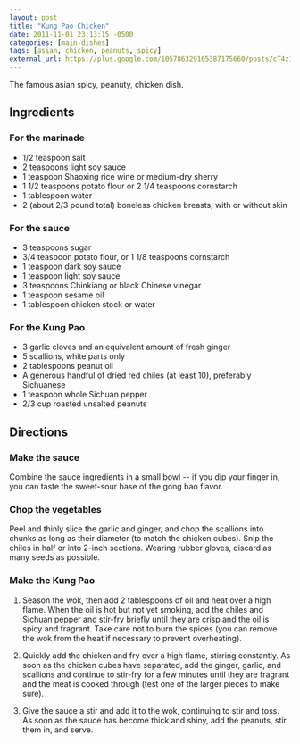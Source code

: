 ```yaml
---
layout: post
title: "Kung Pao Chicken"
date: 2011-11-01 23:13:15 -0500
categories: [main-dishes]
tags: [asian, chicken, peanuts, spicy]
external_url: https://plus.google.com/105786329165387175660/posts/cT4z1Zm7o2y
---
```

The famous asian spicy, peanuty, chicken dish.


## Ingredients


### For the marinade

* 1/2 teaspoon salt
* 2 teaspoons light soy sauce
* 1 teaspoon Shaoxing rice wine or medium-dry sherry
* 1 1/2 teaspoons potato flour or 2 1/4 teaspoons cornstarch
* 1 tablespoon water
* 2 (about 2/3 pound total) boneless chicken breasts, with or without skin

### For the sauce

* 3 teaspoons sugar
* 3/4 teaspoon potato flour, or 1 1/8 teaspoons cornstarch
* 1 teaspoon dark soy sauce
* 1 teaspoon light soy sauce
* 3 teaspoons Chinkiang or black Chinese vinegar
* 1 teaspoon sesame oil
* 1 tablespoon chicken stock or water

### For the Kung Pao

* 3 garlic cloves and an equivalent amount of fresh ginger
* 5 scallions, white parts only
* 2 tablespoons peanut oil
* A generous handful of dried red chiles (at least 10), preferably Sichuanese
* 1 teaspoon whole Sichuan pepper
* 2/3 cup roasted unsalted peanuts


## Directions

### Make the sauce

Combine the sauce ingredients in a small bowl -- if you dip your finger in, you can taste the sweet-sour base of the gong bao flavor.

### Chop the vegetables

Peel and thinly slice the garlic and ginger, and chop the scallions into chunks as long as their diameter (to match the chicken cubes). Snip the chiles in half or into 2-inch sections. Wearing rubber gloves, discard as many seeds as possible.

### Make the Kung Pao

1.  Season the wok, then add 2 tablespoons of oil and heat over a high flame. When the oil is hot but not yet smoking, add the chiles and Sichuan pepper and stir-fry briefly until they are crisp and the oil is spicy and fragrant. Take care not to burn the spices (you can remove the wok from the heat if necessary to prevent overheating).

1.  Quickly add the chicken and fry over a high flame, stirring constantly. As soon as the chicken cubes have separated, add the ginger, garlic, and scallions and continue to stir-fry for a few minutes until they are fragrant and the meat is cooked through (test one of the larger pieces to make sure).

1.  Give the sauce a stir and add it to the wok, continuing to stir and toss. As soon as the sauce has become thick and shiny, add the peanuts, stir them in, and serve.

